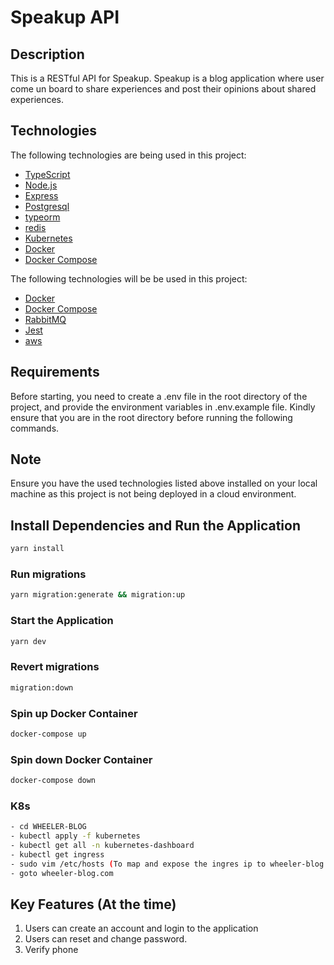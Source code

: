 # Speakup API

## Description

This is a RESTful API for Speakup. Speakup is a blog application where user come un board to share experiences and post their opinions about shared experiences.

## Technologies

The following technologies are being used in this project:

- [TypeScript](https://developer.mozilla.org/en-US/docs/Web/JavaScript)
- [Node.js](https://nodejs.org/en/)
- [Express](https://expressjs.com/)
- [Postgresql](https://www.postgres.com/)
- [typeorm](https://www.typeorm.com/)
- [redis](https://www.docker.com/)
- [Kubernetes](https://developer.mozilla.org/en-US/docs/Web/JavaScript)
- [Docker](https://www.docker.com//)
- [Docker Compose](https://docs.docker.com/compose/)

The following technologies will be be used in this project:

- [Docker](https://www.docker.com//)
- [Docker Compose](https://docs.docker.com/compose/)
- [RabbitMQ](https://expressjs.com/)
- [Jest](https://www.postgres.com/)
- [aws](https://www.typeorm.com/)

## Requirements

Before starting, you need to create a .env file in the root directory of the project, and provide the environment variables in .env.example file.
Kindly ensure that you are in the root directory before running the following commands.

## Note

Ensure you have the used technologies listed above installed on your local machine as this project is not being deployed in a cloud environment.

## Install Dependencies and Run the Application

```bash
yarn install
```

### Run migrations

```bash
yarn migration:generate && migration:up
```

### Start the Application

```bash
yarn dev
```

### Revert migrations

```bash
migration:down
```

### Spin up Docker Container

```bash
docker-compose up
```

### Spin down Docker Container

```bash
docker-compose down
```

### K8s

```bash
- cd WHEELER-BLOG 
- kubectl apply -f kubernetes
- kubectl get all -n kubernetes-dashboard
- kubectl get ingress
- sudo vim /etc/hosts (To map and expose the ingres ip to wheeler-blog.com)
- goto wheeler-blog.com
```


## Key Features (At the time)

1. Users can create an account and login to the application
2. Users can reset and change password.
3. Verify phone
